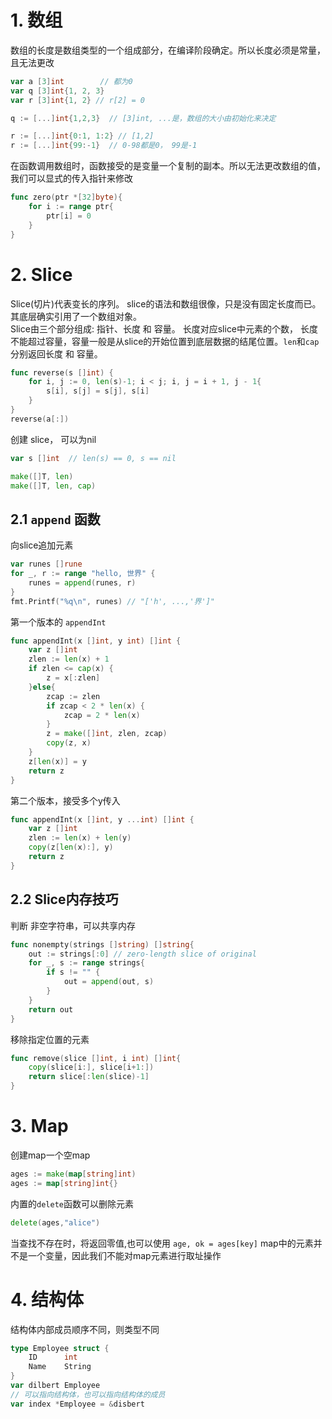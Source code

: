 # 1. 数组
数组的长度是数组类型的一个组成部分，在编译阶段确定。所以长度必须是常量，且无法更改
```go
var a [3]int        // 都为0
var q [3]int{1, 2, 3}
var r [3]int{1, 2} // r[2] = 0

q := [...]int{1,2,3}  // [3]int, ...是，数组的大小由初始化来决定

r := [...]int{0:1, 1:2} // [1,2]
r := [...]int{99:-1}  // 0-98都是0， 99是-1
```
在函数调用数组时，函数接受的是变量一个复制的副本。所以无法更改数组的值，我们可以显式的传入指针来修改
```go
func zero(ptr *[32]byte){
    for i := range ptr{
        ptr[i] = 0
    } 
}
```

# 2. Slice
Slice(切片)代表变长的序列。 slice的语法和数组很像，只是没有固定长度而已。其底层确实引用了一个数组对象。  
Slice由三个部分组成: 指针、长度 和 容量。
长度对应slice中元素的个数， 长度不能超过容量，容量一般是从slice的开始位置到底层数据的结尾位置。`len`和`cap`分别返回长度 和 容量。
```go
func reverse(s []int) {
    for i, j := 0, len(s)-1; i < j; i, j = i + 1, j - 1{
        s[i], s[j] = s[j], s[i]
    }
}
reverse(a[:])
```
创建 slice， 可以为nil
```go
var s []int  // len(s) == 0, s == nil

make([]T, len)
make([]T, len, cap)
```

## 2.1 `append` 函数
向slice追加元素
```go
var runes []rune
for _, r := range "hello, 世界" {
    runes = append(runes, r)
}
fmt.Printf("%q\n", runes) // "['h', ...,'界']"
```
第一个版本的 `appendInt`
```go
func appendInt(x []int, y int) []int {
    var z []int
    zlen := len(x) + 1
    if zlen <= cap(x) {
        z = x[:zlen]
    }else{
        zcap := zlen
        if zcap < 2 * len(x) {
            zcap = 2 * len(x)
        }   
        z = make([]int, zlen, zcap)
        copy(z, x)
    }
    z[len(x)] = y
    return z
}
```
第二个版本，接受多个y传入
```go
func appendInt(x []int, y ...int) []int {
    var z []int
    zlen := len(x) + len(y)
    copy(z[len(x):], y)
    return z
}
```

## 2.2 Slice内存技巧
判断 非空字符串，可以共享内存
```go
func nonempty(strings []string) []string{
    out := strings[:0] // zero-length slice of original
    for _, s := range strings{
        if s != "" {
            out = append(out, s)
        }
    }
    return out
}

```
移除指定位置的元素
```go
func remove(slice []int, i int) []int{
    copy(slice[i:], slice[i+1:])
    return slice[:len(slice)-1]
}
```
# 3. Map
创建map一个空map
```go
ages := make(map[string]int)
ages := map[string]int{}
```
内置的`delete`函数可以删除元素
```go
delete(ages,"alice")
```
当查找不存在时，将返回零值,也可以使用 `age, ok = ages[key]` 
map中的元素并不是一个变量，因此我们不能对map元素进行取址操作

# 4. 结构体
结构体内部成员顺序不同，则类型不同
```go
type Employee struct {
    ID      int
    Name    String
}
var dilbert Employee
// 可以指向结构体，也可以指向结构体的成员
var index *Employee = &disbert
```



